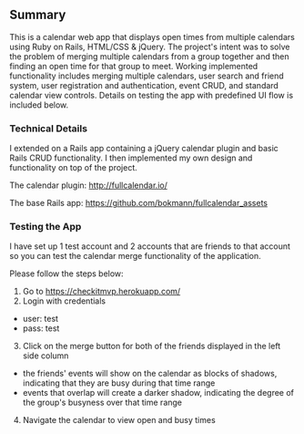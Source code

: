 ## Summary

This is a calendar web app that displays open times from multiple calendars using Ruby on Rails, HTML/CSS & jQuery. The project's intent was to solve the problem of merging multiple calendars from a group together and then finding an open time for that group to meet. Working implemented functionality includes merging multiple calendars, user search and friend system, user registration and authentication, event CRUD, and standard calendar view controls. Details on testing the app with predefined UI flow is included below.

### Technical Details
I extended on a Rails app containing a jQuery calendar plugin and basic Rails CRUD functionality. I then implemented my own design and functionality on top of the project.

The calendar plugin:
http://fullcalendar.io/

The base Rails app:
https://github.com/bokmann/fullcalendar_assets

### Testing the App
I have set up 1 test account and 2 accounts that are friends to that account so you can test the calendar merge functionality of the application.

Please follow the steps below:

1. Go to https://checkitmvp.herokuapp.com/
2. Login with credentials
  * user: test 
  * pass: test
3. Click on the merge button for both of the friends displayed in the left side column
  * the friends' events will show on the calendar as blocks of shadows, indicating that they are busy during that time range
  * events that overlap will create a darker shadow, indicating the degree of the group's busyness over that time range
4. Navigate the calendar to view open and busy times   